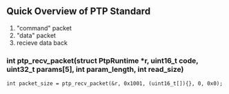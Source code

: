## Quick Overview of PTP Standard
1. "command" packet
2. "data" packet
3. recieve data back

### int ptp_recv_packet(struct PtpRuntime *r, uint16_t code, uint32_t params[5], int param_length, int read_size)
```
int packet_size = ptp_recv_packet(&r, 0x1001, (uint16_t[]){}, 0, 0x0);
```

